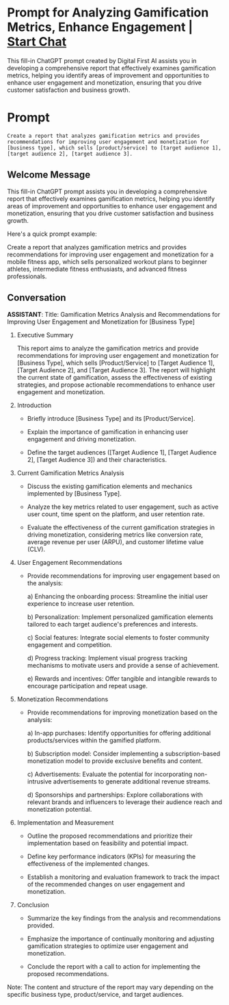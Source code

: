 

# Prompt for Analyzing Gamification Metrics, Enhance Engagement  | [Start Chat](https://gptcall.net/chat.html?data=%7B%22contact%22%3A%7B%22id%22%3A%224l3IX9xN-RvnmkLOFankZ%22%2C%22flow%22%3Atrue%7D%7D)
This fill-in ChatGPT prompt created by Digital First AI assists you in developing a comprehensive report that effectively examines gamification metrics, helping you identify areas of improvement and opportunities to enhance user engagement and monetization, ensuring that you drive customer satisfaction and business growth.

# Prompt

```
Create a report that analyzes gamification metrics and provides recommendations for improving user engagement and monetization for [business type], which sells [product/service] to [target audience 1], [target audience 2], [target audience 3].
```

## Welcome Message
This fill-in ChatGPT prompt assists you in developing a comprehensive report that effectively examines gamification metrics, helping you identify areas of improvement and opportunities to enhance user engagement and monetization, ensuring that you drive customer satisfaction and business growth.



Here's a quick prompt example:



Create a report that analyzes gamification metrics and provides recommendations for improving user engagement and monetization for a mobile fitness app, which sells personalized workout plans to beginner athletes, intermediate fitness enthusiasts, and advanced fitness professionals.

## Conversation

**ASSISTANT**: Title: Gamification Metrics Analysis and Recommendations for Improving User Engagement and Monetization for [Business Type]



1. Executive Summary

   This report aims to analyze the gamification metrics and provide recommendations for improving user engagement and monetization for [Business Type], which sells [Product/Service] to [Target Audience 1], [Target Audience 2], and [Target Audience 3]. The report will highlight the current state of gamification, assess the effectiveness of existing strategies, and propose actionable recommendations to enhance user engagement and monetization.



2. Introduction

   - Briefly introduce [Business Type] and its [Product/Service].

   - Explain the importance of gamification in enhancing user engagement and driving monetization.

   - Define the target audiences ([Target Audience 1], [Target Audience 2], [Target Audience 3]) and their characteristics.



3. Current Gamification Metrics Analysis

   - Discuss the existing gamification elements and mechanics implemented by [Business Type].

   - Analyze the key metrics related to user engagement, such as active user count, time spent on the platform, and user retention rate.

   - Evaluate the effectiveness of the current gamification strategies in driving monetization, considering metrics like conversion rate, average revenue per user (ARPU), and customer lifetime value (CLV).



4. User Engagement Recommendations

   - Provide recommendations for improving user engagement based on the analysis:

     a) Enhancing the onboarding process: Streamline the initial user experience to increase user retention.

     b) Personalization: Implement personalized gamification elements tailored to each target audience's preferences and interests.

     c) Social features: Integrate social elements to foster community engagement and competition.

     d) Progress tracking: Implement visual progress tracking mechanisms to motivate users and provide a sense of achievement.

     e) Rewards and incentives: Offer tangible and intangible rewards to encourage participation and repeat usage.



5. Monetization Recommendations

   - Provide recommendations for improving monetization based on the analysis:

     a) In-app purchases: Identify opportunities for offering additional products/services within the gamified platform.

     b) Subscription model: Consider implementing a subscription-based monetization model to provide exclusive benefits and content.

     c) Advertisements: Evaluate the potential for incorporating non-intrusive advertisements to generate additional revenue streams.

     d) Sponsorships and partnerships: Explore collaborations with relevant brands and influencers to leverage their audience reach and monetization potential.



6. Implementation and Measurement

   - Outline the proposed recommendations and prioritize their implementation based on feasibility and potential impact.

   - Define key performance indicators (KPIs) for measuring the effectiveness of the implemented changes.

   - Establish a monitoring and evaluation framework to track the impact of the recommended changes on user engagement and monetization.



7. Conclusion

   - Summarize the key findings from the analysis and recommendations provided.

   - Emphasize the importance of continually monitoring and adjusting gamification strategies to optimize user engagement and monetization.

   - Conclude the report with a call to action for implementing the proposed recommendations.



Note: The content and structure of the report may vary depending on the specific business type, product/service, and target audiences.

